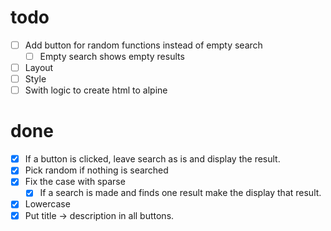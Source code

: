 # todo

- [ ] Add button for random functions instead of empty search
  - [ ] Empty search shows empty results
- [ ] Layout
- [ ] Style
- [ ] Swith logic to create html to alpine
  
# done

- [x] If a button is clicked, leave search as is and display the result.
- [x] Pick random if nothing is searched
- [x] Fix the case with sparse
  - [x] If a search is made and finds one result make the display that result.
- [x] Lowercase
- [x] Put title -> description in all buttons.